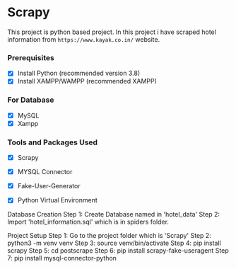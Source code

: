 # Scrapy

This project is python based project. In this project i have scraped hotel information from ```https://www.kayak.co.in/``` website.

### Prerequisites
- [x] Install Python (recommended version 3.8)
- [x] Install XAMPP/WAMPP (recommended XAMPP)

### For Database
- [x] MySQL
- [x] Xampp

### Tools and Packages Used
- [x] Scrapy
- [x] MYSQL Connector
- [x] Fake-User-Generator
- [x] Python Virtual Environment



Database Creation
Step 1: Create Database named in 'hotel_data'
Step 2: Import 'hotel_information.sql' which is in spiders folder.

Project Setup
Step 1: Go to the project folder which is 'Scrapy'
Step 2: python3 -m venv venv
Step 3: source venv/bin/activate
Step 4: pip install scrapy
Step 5: cd postscrape
Step 6: pip install scrapy-fake-useragent
Step 7: pip install mysql-connector-python
